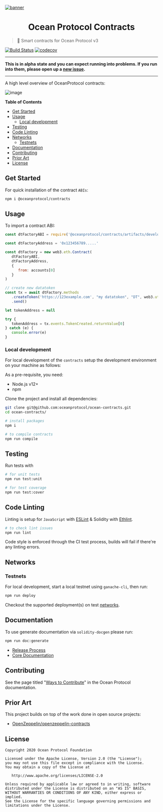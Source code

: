 [![banner](https://raw.githubusercontent.com/oceanprotocol/art/master/github/repo-banner%402x.png)](https://oceanprotocol.com)

<h1 align="center">Ocean Protocol Contracts</h1>

> 🐙 Smart contracts for Ocean Protocol v3

[![Build Status](https://travis-ci.com/oceanprotocol/ocean-contracts.svg?token=soMi2nNfCZq19zS1Rx4i&branch=master)](https://travis-ci.com/oceanprotocol/ocean-contracts)
 [![codecov](https://codecov.io/gh/oceanprotocol/contracts/branch/master/graph/badge.svg?token=31SZX1V4ZJ)](https://codecov.io/gh/oceanprotocol/contracts)

---

**This is in alpha state and you can expect running into problems. If you run into them, please open up a [new issue](/issues).**

---

A high level overview of OceanProtocol contracts:

![image](https://user-images.githubusercontent.com/5428661/89401154-2b5cab80-d715-11ea-8a6f-413d6a03a283.png)


**Table of Contents**

- [Get Started](#get-started)
- [Usage](#usage)
  - [Local development](#local-development)
- [Testing](#testing)
- [Code Linting](#code-linting)
- [Networks](#networks)
  - [Testnets](#testnets)
- [Documentation](#documentation)
- [Contributing](#contributing)
- [Prior Art](#prior-art)
- [License](#license)

## Get Started

For quick installation of the contract `ABIs`:

```bash
npm i @oceanprotocol/contracts
```

## Usage

To import a contract ABI:

```javascript
const dtFactoryABI = require('@oceanprotocol/contracts/artifacts/development/DTFactory.json')

const dtFactoryAddress = '0x123456789.....'

const dtFactory = new web3.eth.Contract(
   dtFactoryABI, 
   dtFactoryAddress,
   {
      from: accounts[0]
   }
)

// create new datatoken
const tx = await dtFactory.methods
   .createToken('https://123example.com', "my datatoken", "DT", web3.utils.toWei('1000000'))
   .send()

let tokenAddress = null

try {
   tokenAddress = tx.events.TokenCreated.returnValue[0]
} catch (e) {
   console.error(e)
}
```

### Local development

For local development of the `contracts` setup the development environment on your machine as follows:

As a pre-requisite, you need:

- Node.js v12+
- npm

Clone the project and install all dependencies:

```bash
git clone git@github.com:oceanprotocol/ocean-contracts.git
cd ocean-contracts/

# install packages
npm i

# to compile contracts
npm run compile
```

## Testing

Run tests with 

```bash
# for unit tests
npm run test:unit

# for test coverage
npm run test:cover
```

## Code Linting

Linting is setup for `JavaScript` with [ESLint](https://eslint.org) & Solidity with [Ethlint](https://github.com/duaraghav8/Ethlint).

```bash
# to check lint issues
npm run lint
```

Code style is enforced through the CI test process, builds will fail if there're any linting errors.

## Networks

### Testnets

For local development, start a local testnet using `ganache-cli`, then run:

```bash
npm run deploy
```

Checkout the supported deployment(s) on test [networks](docs/deployments.md).

## Documentation

To use generate documentation via `solidity-docgen` please run:

```bash
npm run doc:generate
```

* [Release Process](docs/RELEASE_PROCESS.md)
* [Core Documentation](docs/contracts)

## Contributing

See the page titled "[Ways to Contribute](https://docs.oceanprotocol.com/concepts/contributing/)" in the Ocean Protocol documentation.


## Prior Art

This project builds on top of the work done in open source projects:
- [OpenZeppelin/openzeppelin-contracts](https://github.com/OpenZeppelin/openzeppelin-contracts)

## License

```
Copyright 2020 Ocean Protocol Foundation

Licensed under the Apache License, Version 2.0 (the "License");
you may not use this file except in compliance with the License.
You may obtain a copy of the License at

   http://www.apache.org/licenses/LICENSE-2.0

Unless required by applicable law or agreed to in writing, software
distributed under the License is distributed on an "AS IS" BASIS,
WITHOUT WARRANTIES OR CONDITIONS OF ANY KIND, either express or implied.
See the License for the specific language governing permissions and
limitations under the License.
```

